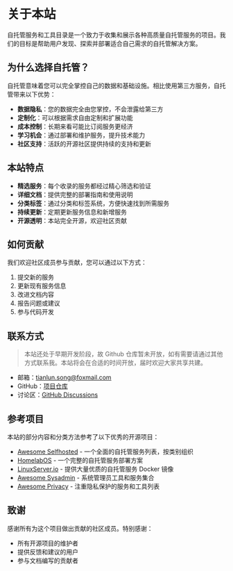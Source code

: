 # 关于本站

自托管服务和工具目录是一个致力于收集和展示各种高质量自托管服务的项目。我们的目标是帮助用户发现、探索并部署适合自己需求的自托管解决方案。

## 为什么选择自托管？

自托管意味着您可以完全掌控自己的数据和基础设施。相比使用第三方服务，自托管带来以下优势：

- **数据隐私**：您的数据完全由您掌控，不会泄露给第三方
- **定制化**：可以根据需求自由定制和扩展功能
- **成本控制**：长期来看可能比订阅服务更经济
- **学习机会**：通过部署和维护服务，提升技术能力
- **社区支持**：活跃的开源社区提供持续的支持和更新

## 本站特点

- **精选服务**：每个收录的服务都经过精心筛选和验证
- **详细文档**：提供完整的部署指南和使用说明
- **分类标签**：通过分类和标签系统，方便快速找到所需服务
- **持续更新**：定期更新服务信息和新增服务
- **开源透明**：本站完全开源，欢迎社区贡献

## 如何贡献

我们欢迎社区成员参与贡献，您可以通过以下方式：

1. 提交新的服务
2. 更新现有服务信息
3. 改进文档内容
4. 报告问题或建议
5. 参与代码开发

## 联系方式
> 本站还处于早期开发阶段，故 Github 仓库暂未开放，如有需要请通过其他方式联系我。本站将会在合适的时间开放，届时欢迎大家共享共建。
- 邮箱：tianlun.song@foxmail.com
- GitHub：[项目仓库](https://github.com/songtianlun/selfhost-hub)
- 讨论区：[GitHub Discussions](https://github.com/songtianlun/selfhost-hub/discussions)

## 参考项目

本站的部分内容和分类方法参考了以下优秀的开源项目：

- [Awesome Selfhosted](https://github.com/awesome-selfhosted/awesome-selfhosted) - 一个全面的自托管服务列表，按类别组织
- [HomelabOS](https://gitlab.com/NickBusey/HomelabOS) - 一个完整的自托管服务部署方案
- [LinuxServer.io](https://www.linuxserver.io/) - 提供大量优质的自托管服务 Docker 镜像
- [Awesome Sysadmin](https://github.com/awesome-foss/awesome-sysadmin) - 系统管理员工具和服务集合
- [Awesome Privacy](https://github.com/pluja/awesome-privacy) - 注重隐私保护的服务和工具列表


## 致谢

感谢所有为这个项目做出贡献的社区成员。特别感谢：

- 所有开源项目的维护者
- 提供反馈和建议的用户
- 参与文档编写的贡献者 